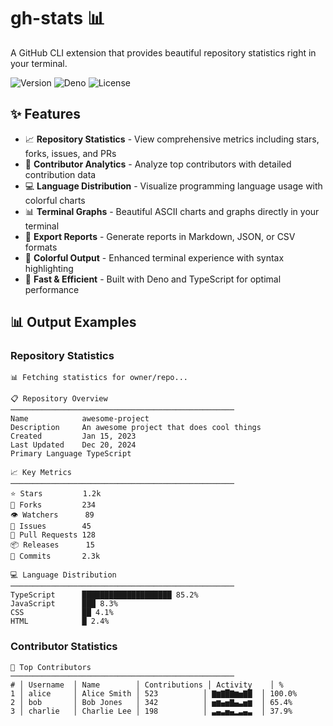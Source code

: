 # gh-stats 📊

A GitHub CLI extension that provides beautiful repository statistics right in your terminal.

![Version](https://img.shields.io/badge/version-0.1.0-blue)
![Deno](https://img.shields.io/badge/deno-1.38+-green)
![License](https://img.shields.io/badge/license-MIT-yellow)

## ✨ Features

- 📈 **Repository Statistics** - View comprehensive metrics including stars, forks, issues, and PRs
- 👥 **Contributor Analytics** - Analyze top contributors with detailed contribution data
- 💻 **Language Distribution** - Visualize programming language usage with colorful charts
- 📊 **Terminal Graphs** - Beautiful ASCII charts and graphs directly in your terminal
- 📄 **Export Reports** - Generate reports in Markdown, JSON, or CSV formats
- 🎨 **Colorful Output** - Enhanced terminal experience with syntax highlighting
- 🚀 **Fast & Efficient** - Built with Deno and TypeScript for optimal performance

## 📊 Output Examples

### Repository Statistics
```
📊 Fetching statistics for owner/repo...

📋 Repository Overview
──────────────────────────────────────────────────
Name            awesome-project
Description     An awesome project that does cool things
Created         Jan 15, 2023
Last Updated    Dec 20, 2024
Primary Language TypeScript

📈 Key Metrics
──────────────────────────────────────────────────
⭐ Stars         1.2k
🍴 Forks         234
👁️ Watchers      89
🐛 Issues        45
🔀 Pull Requests 128
📦 Releases      15
💾 Commits       2.3k

💻 Language Distribution
──────────────────────────────────────────────────
TypeScript      ████████████████████ 85.2%
JavaScript      ███ 8.3%
CSS             ██ 4.1%
HTML            █ 2.4%
```

### Contributor Statistics
```
👥 Top Contributors
──────────────────────────────────────────────────
# │ Username  │ Name        │ Contributions │ Activity    │ %
1 │ alice     │ Alice Smith │ 523          │ ▇▆▇█▇▆▅▇█  │ 100.0%
2 │ bob       │ Bob Jones   │ 342          │ ▅▆▄▅▇▄▃▅▆  │ 65.4%
3 │ charlie   │ Charlie Lee │ 198          │ ▃▄▃▅▄▂▃▄▃  │ 37.9%
```
